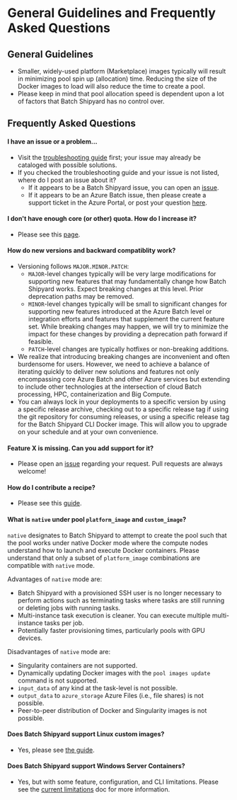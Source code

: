 # General Guidelines and Frequently Asked Questions

## General Guidelines
* Smaller, widely-used platform (Marketplace) images typically will result
in minimizing pool spin up (allocation) time. Reducing the size of the Docker
images to load will also reduce the time to create a pool.
* Please keep in mind that pool allocation speed is dependent upon a lot of
factors that Batch Shipyard has no control over.

## Frequently Asked Questions
#### I have an issue or a problem...
* Visit the [troubleshooting guide](96-troubleshooting-guide.md) first;
  your issue may already be cataloged with possible solutions.
* If you checked the troubleshooting guide and your issue is not listed,
  where do I post an issue about it?
    * If it appears to be a Batch Shipyard issue, you can open an
      [issue](https://github.com/Azure/batch-shipyard/issues).
    * If it appears to be an Azure Batch issue, then please create a
      support ticket in the Azure Portal, or post your question
      [here](https://social.msdn.microsoft.com/Forums/azure/en-US/home?forum=azurebatch).

#### I don't have enough core (or other) quota. How do I increase it?
* Please see this [page](https://docs.microsoft.com/en-us/azure/batch/batch-quota-limit).

#### How do new versions and backward compatiblity work?
* Versioning follows `MAJOR.MINOR.PATCH`:
    * `MAJOR`-level changes typically will be very large modifications for
      supporting new features that may fundamentally change how Batch
      Shipyard works. Expect breaking changes at this level. Prior
      deprecation paths may be removed.
    * `MINOR`-level changes typically will be small to significant changes
      for supporting new features introduced at the Azure Batch level or
      integration efforts and features that supplement the current feature
      set. While breaking changes may happen, we will try to minimize the
      impact for these changes by providing a deprecation path forward if
      feasible.
    * `PATCH`-level changes are typically hotfixes or non-breaking
      additions.
* We realize that introducing breaking changes are inconvenient and
  often burdensome for users. However, we need to achieve a balance of
  iterating quickly to deliver new solutions and features not only
  encompassing core Azure Batch and other Azure services but extending
  to include other technologies at the intersection of cloud Batch
  processing, HPC, containerization and Big Compute.
* You can always lock in your deployments to a specific version by
  using a specific release archive, checking out to a specific release
  tag if using the git repository for consuming releases, or using a
  specific release tag for the Batch Shipyard CLI Docker image. This will
  allow you to upgrade on your schedule and at your own convenience.

#### Feature X is missing. Can you add support for it?
* Please open an [issue](https://github.com/Azure/batch-shipyard/issues)
  regarding your request. Pull requests are always welcome!

#### How do I contribute a recipe?
* Please see this [guide](98-contributing-recipes.md).

#### What is `native` under pool `platform_image` and `custom_image`?
`native` designates to Batch Shipyard to attempt to create the pool such
that the pool works under native Docker mode where the compute nodes
understand how to launch and execute Docker containers. Please understand
that only a subset of `platform_image` combinations are compatible with
`native` mode.

Advantages of `native` mode are:

* Batch Shipyard with a provisioned SSH user is no longer necessary to
perform actions such as terminating tasks where tasks are still running or
deleting jobs with running tasks.
* Multi-instance task execution is cleaner. You can execute multiple
multi-instance tasks per job.
* Potentially faster provisioning times, particularly pools with GPU devices.

Disadvantages of `native` mode are:

* Singularity containers are not supported.
* Dynamically updating Docker images with the `pool images update` command is
not supported.
* `input_data` of any kind at the task-level is not possible.
* `output_data` to `azure_storage` Azure Files (i.e., file shares) is not
possible.
* Peer-to-peer distribution of Docker and Singularity images is not possible.

#### Does Batch Shipyard support Linux custom images?
* Yes, please see [the guide](63-batch-shipyard-custom-images.md).

#### Does Batch Shipyard support Windows Server Containers?
* Yes, but with some feature, configuration, and CLI limitations. Please see
the [current limitations](99-current-limitations.md) doc for more information.
